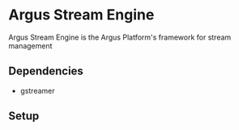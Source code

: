 # Argus Stream Engine 

Argus Stream Engine is the Argus Platform's framework for stream management


## Dependencies

* gstreamer

## Setup
